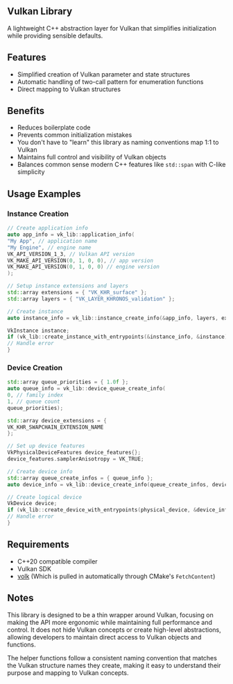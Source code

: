 ## Vulkan Library

A lightweight C++ abstraction layer for Vulkan that simplifies initialization while providing sensible defaults.

## Features

- Simplified creation of Vulkan parameter and state structures
- Automatic handling of two-call pattern for enumeration functions
- Direct mapping to Vulkan structures

## Benefits

- Reduces boilerplate code
- Prevents common initialization mistakes
- You don't have to "learn" this library as naming conventions map 1:1 to Vulkan
- Maintains full control and visibility of Vulkan objects
- Balances common sense modern C++ features like `std::span` with C-like simplicity

## Usage Examples

### Instance Creation

```cpp
// Create application info
auto app_info = vk_lib::application_info(
"My App", // application name
"My Engine", // engine name
VK_API_VERSION_1_3, // Vulkan API version
VK_MAKE_API_VERSION(0, 1, 0, 0), // app version
VK_MAKE_API_VERSION(0, 1, 0, 0) // engine version
);

// Setup instance extensions and layers
std::array extensions = { "VK_KHR_surface" };
std::array layers = { "VK_LAYER_KHRONOS_validation" };

// Create instance
auto instance_info = vk_lib::instance_create_info(&app_info, layers, extensions);

VkInstance instance;
if (vk_lib::create_instance_with_entrypoints(&instance_info, &instance) != VK_SUCCESS) {
// Handle error
}
```

### Device Creation

```cpp
std::array queue_priorities = { 1.0f };
auto queue_info = vk_lib::device_queue_create_info(
0, // family index
1, // queue count
queue_priorities);

std::array device_extensions = {
VK_KHR_SWAPCHAIN_EXTENSION_NAME
};

// Set up device features
VkPhysicalDeviceFeatures device_features{};
device_features.samplerAnisotropy = VK_TRUE;

// Create device info
std::array queue_create_infos = { queue_info };
auto device_info = vk_lib::device_create_info(queue_create_infos, device_extensions, &device_features);

// Create logical device
VkDevice device;
if (vk_lib::create_device_with_entrypoints(physical_device, &device_info, &device) != VK_SUCCESS) {
// Handle error
}
```

## Requirements

- C++20 compatible compiler
- Vulkan SDK
- [volk](https://github.com/zeux/volk) (Which is pulled in automatically through CMake's `FetchContent`)

## Notes

This library is designed to be a thin wrapper around Vulkan, focusing on making the API more ergonomic while maintaining
full performance and control. It does not hide Vulkan concepts or create high-level abstractions, allowing developers to
maintain direct access to Vulkan objects and functions.

The helper functions follow a consistent naming convention that matches the Vulkan structure names they create, making
it easy to understand their purpose and mapping to Vulkan concepts.